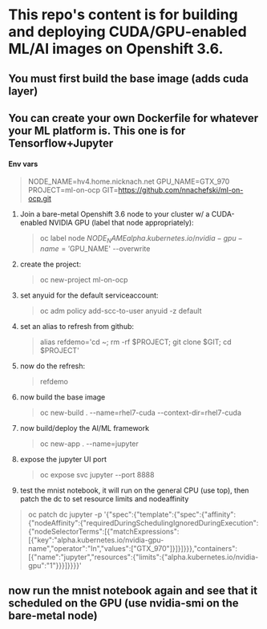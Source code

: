 # This repo's content is for building and deploying CUDA/GPU-enabled ML/AI images on Openshift 3.6.
## You must first build the base image (adds cuda layer)
## You can create your own Dockerfile for whatever your ML platform is.  This one is for Tensorflow+Jupyter

#### Env vars
> NODE_NAME=hv4.home.nicknach.net
> GPU_NAME=GTX_970
> PROJECT=ml-on-ocp
> GIT=https://github.com/nnachefski/ml-on-ocp.git

1.  Join a bare-metal Openshift 3.6 node to your cluster w/ a CUDA-enabled NVIDIA GPU (label that node appropriately):
	> oc label node $NODE_NAME alpha.kubernetes.io/nvidia-gpu-name='$GPU_NAME' --overwrite

2.  create the project:
	> oc new-project ml-on-ocp

3.  set anyuid for the default serviceaccount:
	> oc adm policy add-scc-to-user anyuid -z default

4.  set an alias to refresh from github:
	>alias refdemo='cd ~; rm -rf $PROJECT; git clone $GIT; cd $PROJECT'

5.  now do the refresh:
	> refdemo

6.  now build the base image
	> oc new-build . --name=rhel7-cuda --context-dir=rhel7-cuda

7.  now build/deploy the AI/ML framework
	> oc new-app . --name=jupyter

8.  expose the jupyter UI port
	> oc expose svc jupyter --port 8888

9.  test the mnist notebook, it will run on the general CPU (use top), then patch the dc to set resource limits and nodeaffinity 
> oc patch dc jupyter -p '{"spec":{"template":{"spec":{"affinity":{"nodeAffinity":{"requiredDuringSchedulingIgnoredDuringExecution":{"nodeSelectorTerms":[{"matchExpressions":[{"key":"alpha.kubernetes.io/nvidia-gpu-name","operator":"In","values":["GTX_970"]}]}]}}},"containers":[{"name":"jupyter","resources":{"limits":{"alpha.kubernetes.io/nvidia-gpu":"1"}}}]}}}}'
## now run the mnist notebook again and see that it scheduled on the GPU (use nvidia-smi on the bare-metal node)

